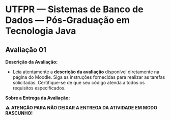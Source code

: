 # UTFPR — Sistemas de Banco de Dados — Pós-Graduação em Tecnologia Java

## Avaliação 01

**Descrição da Avaliação:**
- Leia atentamente a **descrição da avaliação** disponível diretamente na página do Moodle. Siga as instruções fornecidas para realizar as tarefas solicitadas. Certifique-se de que seu código atenda a todos os requisitos especificados.

**Sobre a Entrega da Avaliação:**

⚠️ **ATENÇÃO PARA NÃO DEIXAR A ENTREGA DA ATIVIDADE EM MODO RASCUNHO!**
